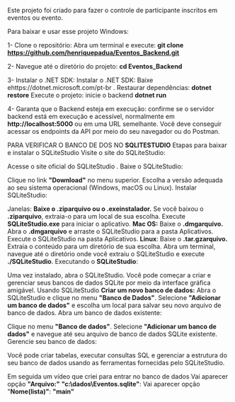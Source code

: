 Este projeto foi criado para fazer o controle de participante inscritos em eventos ou evento.

Para baixar e usar esse projeto Windows:

1- Clone o repositório: 
Abra um terminal e execute:
**git clone https://github.com/henriquepadua/Eventos_Backend.git**

2- Navegue até o diretório do projeto:
**cd Eventos_Backend**

3- Instalar o .NET SDK: 
Instalar o .NET SDK: Baixe ehttps://dotnet.microsoft.com/pt-br .
Restaurar dependências: **dotnet restore**
Execute o projeto: inicie o backend
**dotnet run**

4- Garanta que o Backend esteja em execução: 
confirme se o servidor backend está em execução e acessível, normalmente em **http://localhost:5000** ou em uma URL semelhante. Você deve conseguir acessar os endpoints da API por meio do seu navegador ou do Postman.

PARA VERIFICAR O BANCO DE DOS NO **SQLITESTUDIO**
Etapas para baixar e instalar o SQLiteStudio
Visite o site do SQLiteStudio:

Acesse o site oficial do SQLiteStudio .
Baixe o SQLiteStudio:

Clique no link **"Download"** no menu superior.
Escolha a versão adequada ao seu sistema operacional (Windows, macOS ou Linux).
Instalar SQLiteStudio:

Janelas:
**Baixe o .ziparquivo ou o .exeinstalador.**
Se você baixou o **.ziparquivo**, extraia-o para um local de sua escolha.
Execute **SQLiteStudio.exe** para iniciar o aplicativo.
**Mac OS:** Baixe o **.dmgarquivo.**
Abra o **.dmgarquivo** e arraste o SQLiteStudio para a pasta Aplicativos.
Execute o SQLiteStudio na pasta Aplicativos.
**Linux**:
Baixe o **.tar.gzarquivo.**
Extraia o conteúdo para um diretório de sua escolha.
Abra um terminal, navegue até o diretório onde você extraiu o SQLiteStudio e execute **./SQLiteStudio**.
Executando o **SQLiteStudio**:

Uma vez instalado, abra o SQLiteStudio.
Você pode começar a criar e gerenciar seus bancos de dados SQLite por meio da interface gráfica amigável.
Usando SQLiteStudio
**Criar um novo banco de dados:**
Abra o SQLiteStudio e clique no menu **"Banco de Dados"**.
Selecione **"Adicionar um banco de dados"** e escolha um local para salvar seu novo arquivo de banco de dados.
Abra um banco de dados existente:

Clique no menu **"Banco de dados"**.
Selecione **"Adicionar um banco de dados"** e navegue até seu arquivo de banco de dados SQLite existente.
Gerencie seu banco de dados:

Você pode criar tabelas, executar consultas SQL e gerenciar a estrutura do seu banco de dados usando as ferramentas fornecidas pelo SQLiteStudio.

Em seguida um vídeo que criei para entrar no banco de dados
Vai aparecer opção **"Arquivo:"** **"c:\dados\Eventos.sqlite"**: 
Vai aparecer opção "**Nome(lista)"**: **"main"**
